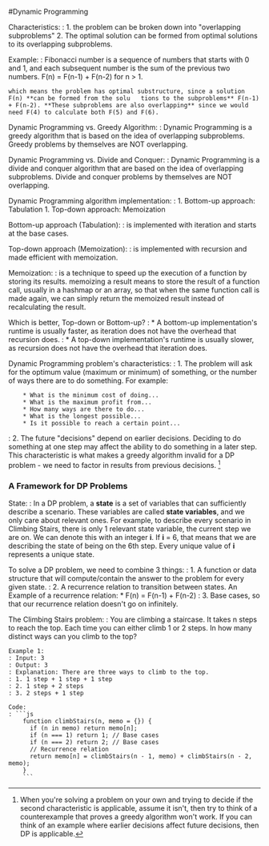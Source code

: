 #Dynamic Programming

Characteristics:
: 1. the problem can be broken down into "overlapping subproblems"
	2. The optimal solution can be formed from optimal solutions to its overlapping subproblems.

Example:
: Fibonacci number is a sequence of numbers that starts with 0 and 1, and each subsequent number is the sum of the previous two numbers. F(n) = F(n-1) + F(n-2) for n > 1.

	which means the problem has optimal substructure, since a solution F(n) **can be formed from the solu 	tions to the subproblems** F(n-1) + F(n-2). **These subproblems are also overlapping** since we would need F(4) to calculate both F(5) and F(6).

Dynamic Programming vs. Greedy Algorithm:
: Dynamic Programming is a greedy algorithm that is based on the idea of overlapping subproblems. Greedy problems by themselves are NOT overlapping.

Dynamic Programming vs. Divide and Conquer:
: Dynamic Programming is a divide and conquer algorithm that are based on the idea of overlapping subproblems. Divide and conquer problems by themselves are NOT overlapping.

Dynamic Programming algorithm implementation:
: 1. Bottom-up approach: Tabulation
	1. Top-down approach: Memoization

Bottom-up approach (Tabulation):
	: is implemented with iteration and starts at the base cases.

Top-down approach (Memoization):
	: is implemented with recursion and made efficient with memoization.

Memoization:
: is a technique to speed up the execution of a function by storing its results. memoizing a result means to store the result of a function call, usually in a hashmap or an array, so that when the same function call is made again, we can simply return the memoized result instead of recalculating the result.

Which is better, Top-down or Bottom-up?
: * A bottom-up implementation's runtime is usually faster, as iteration does not have the overhead that recursion does.
: * A top-down implementation's runtime is usually slower, as recursion does not have the overhead that iteration does.

Dynamic Programming problem's characteristics:
: 1. The problem will ask for the optimum value (maximum or minimum) of something, or the number of ways there are to do something. For example:

		* What is the minimum cost of doing...
		* What is the maximum profit from...
		* How many ways are there to do...
		* What is the longest possible...
		* Is it possible to reach a certain point...
: 2. The future "decisions" depend on earlier decisions. Deciding to do something at one step may affect the ability to do something in a later step. This characteristic is what makes a greedy algorithm invalid for a DP problem - we need to factor in results from previous decisions. [^1]

[^1]: When you're solving a problem on your own and trying to decide if the second characteristic is applicable, assume it isn't, then try to think of a counterexample that proves a greedy algorithm won't work. If you can think of an example where earlier decisions affect future decisions, then DP is applicable.


### A Framework for DP Problems

State:
: In a DP problem, a **state** is a set of variables that can sufficiently describe a scenario. These variables are called **state variables**, and we only care about relevant ones. For example, to describe every scenario in Climbing Stairs, there is only 1 relevant state variable, the current step we are on. We can denote this with an integer **i**. If **i** = 6, that means that we are describing the state of being on the 6th step. Every unique value of **i** represents a unique state.

To solve a DP problem, we need to combine 3 things:
: 1. A function or data structure that will compute/contain the answer to the problem for every given state.
: 2. A recurrence relation to transition between states. An Example of a recurrence relation:
		* F(n) = F(n-1) + F(n-2)
: 3. Base cases, so that our recurrence relation doesn't go on infinitely.

The Climbing Stairs problem:
: You are climbing a staircase. It takes n steps to reach the top. Each time you can either climb 1 or 2 steps. In how many distinct ways can you climb to the top?

	Example 1:
	: Input: 3
	: Output: 3
	: Explanation: There are three ways to climb to the top.
	: 1. 1 step + 1 step + 1 step
	: 2. 1 step + 2 steps
	: 3. 2 steps + 1 step

	Code:
	: ```js
	 	function climbStairs(n, memo = {}) {
		  if (n in memo) return memo[n];
		  if (n === 1) return 1; // Base cases
		  if (n === 2) return 2; // Base cases
		  // Recurrence relation
		  return memo[n] = climbStairs(n - 1, memo) + climbStairs(n - 2, memo);
		}
		```